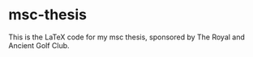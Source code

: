 msc-thesis
==========

This is the LaTeX code for my msc thesis, sponsored by The Royal and Ancient Golf Club.
